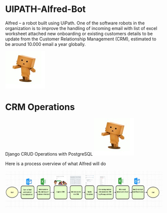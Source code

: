 # UIPATH-Alfred-Bot
Alfred – a robot built using UiPath. One of the software robots in the organization is to improve the handling of incoming email with list of excel worksheet attached new onboarding or existing customers details to be update from the Customer Relationship Management (CRM), estimated to be around 10.000 email a year globally.

![alt text](https://github.com/bacdillon/UIPATH-Alfred-Bot/blob/main/alfred-bot.jpg)

# CRM Operations
Django CRUD Operations with PostgreSQL
![alt text](https://github.com/bacdillon/UIPATH-Alfred-Bot/blob/main/alfred-bot.jpg)

Here is a process overview of what Alfred will do

![alt text](https://github.com/bacdillon/UIPATH-Alfred-Bot/blob/main/Overview.jpg)
